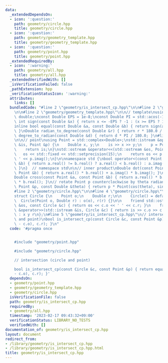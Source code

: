 ```yaml
---
data:
  _extendedDependsOn:
  - icon: ':question:'
    path: geometry/circle.hpp
    title: geometry/circle.hpp
  - icon: ':question:'
    path: geometry/geometry_template.hpp
    title: geometry/geometry_template.hpp
  - icon: ':question:'
    path: geometry/point.hpp
    title: geometry/point.hpp
  _extendedRequiredBy:
  - icon: ':warning:'
    path: geometry/all.hpp
    title: geometry/all.hpp
  _extendedVerifiedWith: []
  _isVerificationFailed: false
  _pathExtension: hpp
  _verificationStatusIcon: ':warning:'
  attributes:
    links: []
  bundledCode: "#line 2 \"geometry/is_intersect_cp.hpp\"\n\n#line 2 \"geometry/point.hpp\"\
    \n\n#line 2 \"geometry/geometry_template.hpp\"\n\n// template\nusing Double =\
    \ double;\nconst Double EPS = 1e-8;\nconst Double PI = std::acos(-1);\ninline\
    \ int sign(const Double &x) { return x <= -EPS ? -1 : (x >= EPS ? 1 : 0); }\n\
    inline bool equal(const Double &a, const Double &b) { return sign(a - b) == 0;\
    \ }\nDouble radian_to_degree(const Double &r) { return r * 180.0 / PI; }\nDouble\
    \ degree_to_radian(const Double &d) { return d * PI / 180.0; }\n#line 4 \"geometry/point.hpp\"\
    \n\n// point\nusing Point = std::complex<Double>;\nstd::istream &operator>>(std::istream\
    \ &is, Point &p) {\n    Double x, y;\n    is >> x >> y;\n    p = Point(x, y);\n\
    \    return is;\n}\nstd::ostream &operator<<(std::ostream &os, Point &p) {\n \
    \   os << std::fixed << std::setprecision(15);\n    return os << p.real() << '\
    \ ' << p.imag();\n}\n\nnamespace std {\nbool operator<(const Point &a, const Point\
    \ &b) { return a.real() != b.real() ? a.real() < b.real() : a.imag() < b.imag();\
    \ }\n}  // namespace std\n\n// inner product\nDouble dot(const Point &a, const\
    \ Point &b) { return a.real() * b.real() + a.imag() * b.imag(); }\n// outer product\n\
    Double cross(const Point &a, const Point &b) { return a.real() * b.imag() - a.imag()\
    \ * b.real(); }\n// rotate Point p counterclockwise by theta radian\nPoint rotate(const\
    \ Point &p, const Double &theta) { return p * Point(cos(theta), sin(theta)); }\n\
    #line 2 \"geometry/circle.hpp\"\n\n#line 4 \"geometry/circle.hpp\"\n\n// circle\n\
    struct Circle {\n    Point o;\n    Double r;\n\n    Circle() = default;\n\n  \
    \  Circle(Point o, Double r) : o(o), r(r) {}\n\n    friend std::ostream &operator<<(std::ostream\
    \ &os, const Circle &c) { return os << c.o << ' ' << c.r; }\n    friend std::istream\
    \ &operator>>(std::istream &is, Circle &c) { return is >> c.o >> c.r; }  // format\
    \ : x y r\n};\n#line 5 \"geometry/is_intersect_cp.hpp\"\n// intersection (circle\
    \ and point)\nbool is_intersect_cp(const Circle &c, const Point &p) { return equal(std::abs(p\
    \ - c.o), c.r); }\n"
  code: '#pragma once


    #include "geometry/point.hpp"

    #include "geometry/circle.hpp"

    // intersection (circle and point)

    bool is_intersect_cp(const Circle &c, const Point &p) { return equal(std::abs(p
    - c.o), c.r); }'
  dependsOn:
  - geometry/point.hpp
  - geometry/geometry_template.hpp
  - geometry/circle.hpp
  isVerificationFile: false
  path: geometry/is_intersect_cp.hpp
  requiredBy:
  - geometry/all.hpp
  timestamp: '2023-02-17 09:43:32+09:00'
  verificationStatus: LIBRARY_NO_TESTS
  verifiedWith: []
documentation_of: geometry/is_intersect_cp.hpp
layout: document
redirect_from:
- /library/geometry/is_intersect_cp.hpp
- /library/geometry/is_intersect_cp.hpp.html
title: geometry/is_intersect_cp.hpp
---
```


